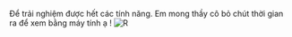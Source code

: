 Để trải nghiệm được hết các tính năng. Em mong thầy cô bỏ chút thời gian ra để xem bằng máy tính ạ !
![R](https://github.com/user-attachments/assets/3ed3099e-e84a-4b1d-846b-270ab1940e19)
